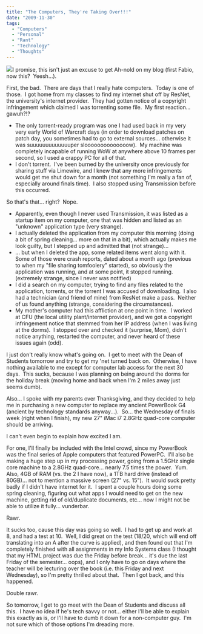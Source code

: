 ```yaml
---
title: "The Computers, They're Taking Over!!!"
date: "2009-11-30"
tags:
  - "Computers"
  - "Personal"
  - "Rant"
  - "Technology"
  - "Thoughts"
---
```


![](images/Terminator3-09.jpg)I promise, this isn't just an excuse to get Ah-nold on my blog (first Fabio, now this?  Yeesh...).

First, the bad.  There are days that I really hate computers.  Today is one of those.  I got home from my classes to find my internet shut off by ResNet, the university's internet provider.  They had gotten notice of a copyright infringement which claimed I was torrenting some file.  My first reaction... gawuh?!?

- The only torrent-ready program was one I had used back in my very very early World of Warcraft days (in order to download patches on patch day, you sometimes had to go to external sources... otherwise it was suuuuuuuuuuuuuper sloooooooooooooow).  My machine was completely incapable of running WoW at anywhere above 10 frames per second, so I used a crappy PC for all of that.
- I don't torrent.  I've been burned by the university once previously for sharing stuff via Limewire, and I knew that any more infringements would get me shut down for a month (not something I'm really a fan of, especially around finals time).  I also stopped using Transmission before this occurred.

So that's that... right?  Nope.

- Apparently, even though I never used Transmission, it was listed as a startup item on my computer, one that was hidden and listed as an "unknown" application type (very strange).
- I actually deleted the application from my computer this morning (doing a bit of spring cleaning... more on that in a bit), which actually makes me look guilty, but I stepped up and admitted that (not strange)...
- ... but when I deleted the app, some related items went along with it.  Some of those were crash reports, dated about a month ago (previous to when my "file sharing tomfoolery" started), so obviously the application was running, and at some point, it stopped running.  (extremely strange, since I never was notified)
- I did a search on my computer, trying to find any files related to the application, torrents, or the torrent I was accused of downloading.  I also had a technician (and friend of mine) from ResNet make a pass.  Neither of us found anything (strange, considering the circumstances).
- My mother's computer had this affliction at one point in time.  I worked at CFU (the local utility plant/internet provider), and we got a copyright infringement notice that stemmed from her IP address (when I was living at the dorms).  I stopped over and checked it (surprise, Mom), didn't notice anything, restarted the computer, and never heard of these issues again (odd).

I just don't really know what's going on.  I get to meet with the Dean of Students tomorrow and try to get my 'net turned back on.  Otherwise, I have nothing available to me except for computer lab access for the next 30 days.  This sucks, because I was planning on being around the dorms for the holiday break (moving home and back when I'm 2 miles away just seems dumb).

Also... I spoke with my parents over Thanksgiving, and they decided to help me in purchasing a new computer to replace my ancient PowerBook G4 (ancient by technology standards anyway...).  So... the Wednesday of finals week (right when I finish), my new 27" iMac i7 2.8GHz quad-core computer should be arriving.

I can't even begin to explain how excited I am.

For one, I'll finally be included with the Intel crowd, since my PowerBook was the final series of Apple computers that featured PowerPC.  I'll also be making a huge step up in my processing power, going from a 1.5GHz single core machine to a 2.8GHz quad-core... nearly 7.5 times the power.  Yum.  Also, 4GB of RAM (vs. the 2 I have now), a 1TB hard drive (instead of 80GB)... not to mention a massive screen (27" vs. 15").  It would suck pretty badly if I didn't have internet for it.  I spent a couple hours doing some spring cleaning, figuring out what apps I would need to get on the new machine, getting rid of old/duplicate documents, etc... now I might not be able to utilize it fully... vunderbar.

Rawr.

It sucks too, cause this day was going so well.  I had to get up and work at 8, and had a test at 10.  Well, I did great on the test (18/20, which will end off translating into an A after the curve is applied), and then found out that I'm completely finished with all assignments in my Info Systems class (I thought that my HTML project was due the Friday before break... it's due the last Friday of the semester... oops), and I only have to go on days where the teacher will be lecturing over the book (i.e. this Friday and next Wednesday), so I'm pretty thrilled about that.  Then I got back, and this happened.

Double rawr.

So tomorrow, I get to go meet with the Dean of Students and discuss all this.  I have no idea if he's tech savvy or not... either I'll be able to explain this exactly as is, or I'll have to dumb it down for a non-computer guy.  I'm not sure which of those options I'm dreading more.

